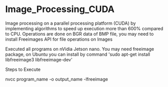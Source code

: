 # Image_Processing_CUDA
Image processing on a parallel processing platform (CUDA) by implementing algorithms to speed up execution more than 600% compared to CPU.
Operations are done on BGR data of BMP file, you may need to install Freeimages API for file operations on Images


Executed all programs on nVidia Jetson nano.
You may need freeimage package, on Ubuntu you can install by command 'sudo apt-get install libfreeimage3 libfreeimage-dev'

Steps to Execute

nvcc program_name -o output_name -lfreeimage


